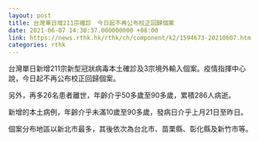```yaml
---
layout: post
title: 台灣單日增211宗確診　今日起不再公布校正回歸個案
date: 2021-06-07 14:30:37.000000000 +08:00
link: https://news.rthk.hk/rthk/ch/component/k2/1594673-20210607.htm
categories: rthk
---
```


台灣單日新增211宗新型冠狀病毒本土確診及3宗境外輸入個案。疫情指揮中心說，今日起不再公布校正回歸個案。

另外，再多26名患者離世，年齡介乎50多歲至90多歲，累積286人病逝。

新增的本土病例，年齡介乎未滿10歲至90多歲，發病日介乎上月21日至昨日。

個案分布地區以新北市最多，其後依次為台北市、苗栗縣、彰化縣及新竹市等。

